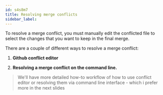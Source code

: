 ```yaml
---
id: s4s8m7
title: Resolving merge conflicts 
sidebar_label:
---
```


To resolve a merge conflict, you must manually edit the conflicted file to select the changes that you want to keep in the final merge.

There are a couple of different ways to resolve a merge conflict:

1. **Github conflict editor**

2. **Resolving a merge conflict on the command line.**


> We'll have more detailed how-to workflow of how to use conflict editor or resolving them via command line interface - which i prefer more in the next slides

<!-- https://help.github.com/en/articles/resolving-a-merge-conflict-on-github -->
